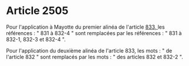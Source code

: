 # Article 2505

<p>Pour l'application à Mayotte du premier alinéa de l'article <a href='/code-civil/livre-iii-des-differentes-manieres-dont-on-acquiert-la-propriete/titre-ier-des-successions/chapitre-viii-du-partage/section-1-des-operations-de-partage/sous-section-1-dispositions-communes/paragraphe-3-des-attributions-preferentielles/833.md' title='Code civil - art. 833 (V)'>833, </a>les références : " 831 à 832-4 " sont remplacées par les références : " 831 à 832-1, 832-3 et 832-4 ". </p><p>Pour l'application du deuxième alinéa de l'article 833, les mots : " de l'article 832 " sont remplacés par les mots : " des articles 832 et 832-2 ".</p>
